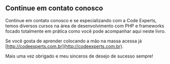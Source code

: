 ## Continue em contato conosco

Continue em contato conosco e se especializando com a Code Experts, temos diversos cursos na área de desenvolvimento com PHP e frameworks focado totalmente em prática como você pode acompanhar aqui neste livro.

Se você gosta de aprender colocando a mão na massa acessa já [http://codeexperts.com.br](http://codeexperts.com.br).

Mais uma vez obrigado e meu sinceros de desejo de sucesso sempre!

 